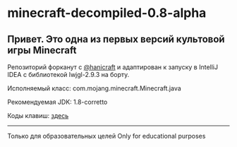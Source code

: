 # minecraft-decompiled-0.8-alpha

## Привет. Это одна из первых версий культовой игры Minecraft

Репозиторий форканут с [@hanicraft](https://github.com/hanicraft/minecraft-decompiled-0.8-alpha) и адаптирован к запуску в IntelliJ IDEA с библиотекой lwjgl-2.9.3 на борту.

Исполняемый класс: com.mojang.minecraft.Minecraft.java

Рекомендуемая JDK: 1.8-corretto

Коды клавиш: [здесь](https://www.glfw.org/docs/3.3/group__keys.html)

-----------------
Только для образовательных целей
Only for educational purposes
